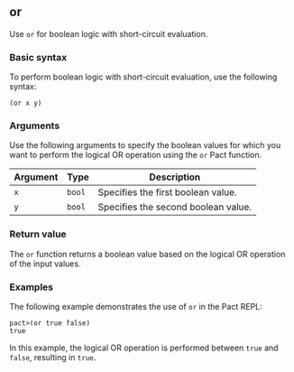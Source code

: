 ## or

Use `or` for boolean logic with short-circuit evaluation.

### Basic syntax

To perform boolean logic with short-circuit evaluation, use the following syntax:

`(or x y)`

### Arguments

Use the following arguments to specify the boolean values for which you want to perform the logical OR operation using the `or` Pact function.

| Argument | Type | Description |
| --- | --- | --- |
| `x` | `bool` | Specifies the first boolean value. |
| `y` | `bool` | Specifies the second boolean value. |

### Return value

The `or` function returns a boolean value based on the logical OR operation of the input values.

### Examples

The following example demonstrates the use of `or` in the Pact REPL:

```pact
pact>(or true false)
true
```

In this example, the logical OR operation is performed between `true` and `false`, resulting in `true`.
